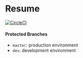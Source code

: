 # Resume

[![CircleCI][circle-ci-badge]][circle-ci-url]

#### Protected Branches

- `master`: production environment
- `dev`: development environment

<!-- Markdown link & img dfn's -->
[circle-ci-badge]: https://circleci.com/gh/jcuffney/resume.cuffney.com.svg?style=svg
[circle-ci-url]: https://circleci.com/gh/jcuffney/resume.cuffney.com
